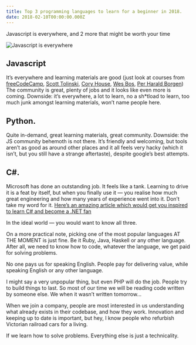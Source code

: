 ```yaml
---
title: Top 3 programming languages to learn for a beginner in 2018.
date: 2018-02-10T00:00:00.000Z
---
```


Javascript is everywhere, and 2 more that might be worth your time

<!-- more -->

![Javascript is everywhere](https://miro.medium.com/max/1144/1*0QoOE-jIHc8i7Cs8z6oU0w.png)

## Javascript

It’s everywhere and learning materials are good (just look at courses from [freeCodeCamp](https://www.freecodecamp.org/), [Scott Tolinski](https://www.scotttolinski.com/), [Cory House](https://medium.com/@housecor), [Wes Bos](https://wesbos.com/), [Per Harald Borgen](https://medium.com/@perborgen)) The community is great, plenty of jobs and it looks like even more is coming. Downside: it’s everywhere, a lot to learn, no a sh*tload to learn, too much junk amongst learning materials, won’t name people here.

## Python.

Quite in-demand, great learning materials, great community. Downside: the JS community behemoth is not there. It’s friendly and welcoming, but tools aren’t as good as around other places and it all feels very hacky (which it isn’t, but you still have a strange aftertaste), despite google’s best attempts.

## C#.

Microsoft has done an outstanding job. It feels like a tank. Learning to drive it is a feat by itself, but when you finally use it — you realise how much great engineering and how many years of experience went into it. Don’t take my word for it. [Here’s an amazing article which would get you inspired to learn C# and become a .NET fan](https://medium.freecodecamp.org/why-net-technologies-are-and-will-keep-powering-our-application-9935a0ba074b)

In the ideal world — you would want to know all three.

On a more practical note, picking one of the most popular languages AT THE MOMENT is just fine. Be it Ruby, Java, Haskell or any other language. After all, we need to know how to code, whatever the language, we get paid for solving problems.

No one pays us for speaking English. People pay for delivering value, while speaking English or any other language.

I might say a very unpopular thing, but even PHP will do the job. People try to build things to last. So most of our time we will be reading code written by someone else. We when it wasn’t written tomorrow…

When we join a company, people are most interested in us understanding what already exists in their codebase, and how they work.
Innovation and keeping up to date is important, but hey, I know people who refurbish Victorian railroad cars for a living.

If we learn how to solve problems. Everything else is just a technicality.